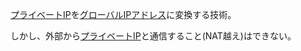 

[プライベートIP](プライベートIP.md)を[グローバルIPアドレス](グローバルIPアドレス.md)に変換する技術。

しかし、外部から[プライベートIP](プライベートIP.md)と通信すること(NAT越え)はできない。